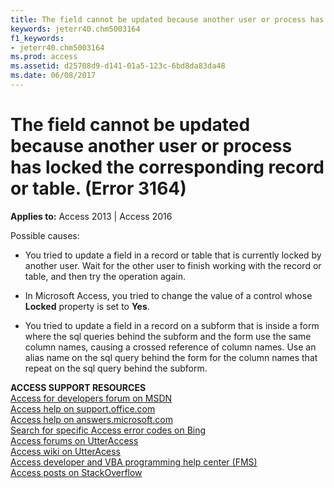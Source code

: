 ```yaml
---
title: The field cannot be updated because another user or process has locked the corresponding record or table. (Error 3164)
keywords: jeterr40.chm5003164
f1_keywords:
- jeterr40.chm5003164
ms.prod: access
ms.assetid: d25708d9-d141-01a5-123c-6bd8da83da48
ms.date: 06/08/2017
---
```



# The field cannot be updated because another user or process has locked the corresponding record or table. (Error 3164)

  

**Applies to:** Access 2013 | Access 2016

Possible causes:



- You tried to update a field in a record or table that is currently locked by another user. Wait for the other user to finish working with the record or table, and then try the operation again.
    
- In Microsoft Access, you tried to change the value of a control whose  **Locked** property is set to **Yes**.

- You tried to update a field in a record on a subform that is inside a form where the sql queries behind the subform and the form use the same column names, causing a crossed reference of column names. Use an alias name on the sql query behind the form for the column names that repeat on the sql query behind the subform.
    

 **ACCESS SUPPORT RESOURCES**<br>
[Access for developers forum on MSDN](https://social.msdn.microsoft.com/Forums/office/en-US/home?forum=accessdev)<br>
[Access help on support.office.com](https://support.office.com/search/results?query=Access)<br>
[Access help on answers.microsoft.com](http://answers.microsoft.com/en-us/office/forum/access?page=1&;tab=question&;status=all&;auth=1)<br>
[Search for specific Access error codes on Bing](http://www.bing.com/)<br>
[Access forums on UtterAccess](http://www.utteraccess.com/forum/index.php?act=idx)<br>
[Access wiki on UtterAcess](http://www.utteraccess.com/forum/index.php?act=idx)<br>
[Access developer and VBA programming help center (FMS)](http://www.fmsinc.com/MicrosoftAccess/developer/)<br>
[Access posts on StackOverflow](http://stackoverflow.com/questions/tagged/ms-access)

